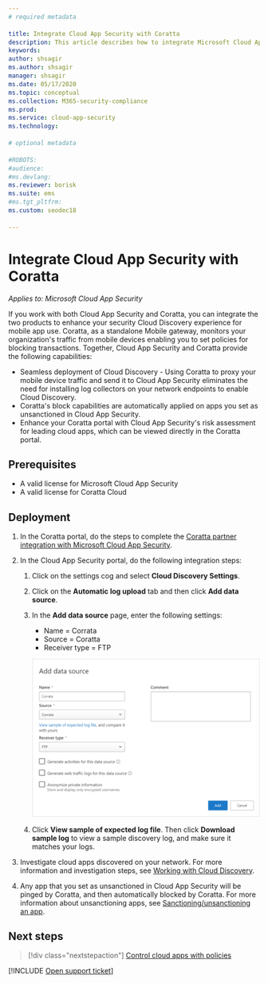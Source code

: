 ```yaml
---
# required metadata

title: Integrate Cloud App Security with Coratta
description: This article describes how to integrate Microsoft Cloud App Security with Coratta for seamless Cloud Discovery and automated block of unsanctioned apps.
keywords:
author: shsagir
ms.author: shsagir
manager: shsagir
ms.date: 05/17/2020
ms.topic: conceptual
ms.collection: M365-security-compliance
ms.prod:
ms.service: cloud-app-security
ms.technology:

# optional metadata

#ROBOTS:
#audience:
#ms.devlang:
ms.reviewer: borisk
ms.suite: ems
#ms.tgt_pltfrm:
ms.custom: seodec18

---
```

# Integrate Cloud App Security with Coratta

*Applies to: Microsoft Cloud App Security*

If you work with both Cloud App Security and Coratta, you can integrate the two products to enhance your security Cloud Discovery experience for mobile app use. Coratta, as a standalone Mobile gateway, monitors your organization's traffic from mobile devices enabling you to set policies for blocking transactions. Together, Cloud App Security and Coratta provide the following capabilities:

- Seamless deployment of Cloud Discovery - Using Coratta to proxy your mobile device traffic and send it to Cloud App Security eliminates the need for installing log collectors on your network endpoints to enable Cloud Discovery.
- Coratta's block capabilities are automatically applied on apps you set as unsanctioned in Cloud App Security.
- Enhance your Coratta portal with Cloud App Security's risk assessment for leading cloud apps, which can be viewed directly in the Coratta portal.

## Prerequisites

- A valid license for Microsoft Cloud App Security
- A valid license for Coratta Cloud

## Deployment

1. In the Coratta portal, do the steps to complete the [Coratta partner integration with Microsoft Cloud App Security](https://corrata.com/microsoft-mcas-onboarding).
2. In the Cloud App Security portal, do the following integration steps:
    1. Click on the settings cog and select **Cloud Discovery Settings**.
    2. Click on the **Automatic log upload** tab and then click **Add data source**.
    3. In the **Add data source** page, enter the following settings:

        - Name = Corrata
        - Source = Coratta
        - Receiver type = FTP

        ![data source Coratta](media/data-source-coratta.png)

    4. Click **View sample of expected log file**. Then click **Download sample log** to view a sample discovery log, and make sure it matches your logs.

3. Investigate cloud apps discovered on your network. For more information and investigation steps, see [Working with Cloud Discovery](working-with-cloud-discovery-data.md).

4. Any app that you set as unsanctioned in Cloud App Security will be pinged by Coratta, and then automatically blocked by Coratta. For more information about unsanctioning apps, see [Sanctioning/unsanctioning an app](governance-discovery.md#BKMK_SanctionApp).

## Next steps

> [!div class="nextstepaction"]
> [Control cloud apps with policies](control-cloud-apps-with-policies.md)

[!INCLUDE [Open support ticket](includes/support.md)]
